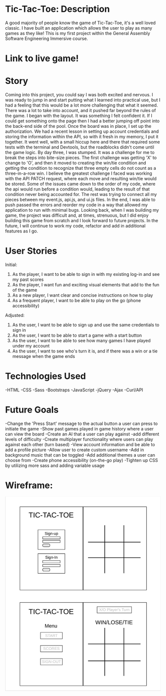 # Tic-Tac-Toe: Description

A good majority of people know the game of Tic-Tac-Toe, it's a well loved classic. I have built an application which allows the user to play as many games as they like! This is my first project within the General Assembly Software Engineering Immersive course.

# Link to live game!



# Story

Coming into this project, you could say I was both excited and nervous. I was ready to jump in and start putting what I learned into practical use, but I had a feeling that this would be a lot more challenging that what it seemed. There was a lot to take into account, and it pushed far beyond the rules of the game.
I began with the layout. It was something I felt confident it. If I could get something onto the page then I had a better jumping off point into the back-end side of the pool. Once the board was in place, I set up the authorization. We had a recent lesson in setting up account credentials and storing the information within the API, so with it fresh in my memory, I put it together.
It went well, with a small hiccup here and there that required some tests with the terminal and Devtools, but the roadblocks didn't come until the game logic. By day three, I was stumped. It was a challenge for me to break the steps into bite-size pieces. The first challenge was getting 'X' to change to 'O', and then it moved to creating the win/tie condition and getting the condition to recognize that three empty cells do not count as a three-in-a-row win.
I believe the greatest challenge I faced was working with the API PATCH request, where each move and resulting win/tie would be stored. Some of the issues came down to the order of my code, where the api would run before a condition would, leading to the result of that condition never being accounted for. The rest was trying to connect all my pieces between my event.js, api.js, and ui.js files. In the end, I was able to push passed the errors and reorder my code in a way that allowed my application to run with minimal bugs.
Looking back, when I was building my game, the project was difficult and, at times, strenuous, but I did enjoy building this game from scratch and I look forward to future projects. In the future, I will continue to work my code, refactor and add in additional features as I go.

# User Stories

  Initial:
  1. As the player, I want to be able to sign in with my existing log-in and see my past scores
  2. As the player, I want fun and exciting visual elements that add to the fun of the game
  3. As a new player, I want clear and concise instructions on how to play
  4. As a frequent player, I want to be able to play on the go (phone accessibility)

  Adjusted:
  1. As the user, I want to be able to sign up and use the same credentials to sign in
  2. As the user, I want to be able to start a game with a start button
  3. As the user, I want to be able to see how many games I have played under my account
  4. As the user, I want to see who's turn it is, and if there was a win or a tie message when the game ends

# Technologies Used

  -HTML
  -CSS
  -Sass
  -Bootstraps
  -JavaScript
  -jQuery
  -Ajax
  -Curl/API

# Future Goals
  -Change the 'Press Start' message to the actual button a user can press to initiate the game
  -Show past games played in game history where a user can view the board
  -Create an AI that a user can play against
      -add different levels of difficulty
  -Create multiplayer functionality where users can play against each other (turn based)
  -View account information and be able to add a profile picture
  -Allow user to create custom username
  -Add in background music that can be toggled
  -Add additional themes a user can choose from
  -Create phone accessibility (on-the-go play)
  -Tighten up CSS by utilizing more sass and adding variable usage

# Wireframe:

<img src="Tic-Tac-Toe Wireframe.jpeg"
     alt="Tic Tac Toe Wireframe"
     style="float: left; margin-right: 10px;" />
